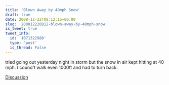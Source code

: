 ```yaml
---
title: 'Blown Away by 40mph Snow'
draft: true
date: 2008-12-22T08:12:15+00:00
slug: '200812220812-blown-away-by-40mph-snow'
is_tweet: true
tweet_info:
  id: '1071322988'
  type: 'post'
  is_thread: False
---
```




tried going out yesterday night in storm but the snow in air kept hitting at 40 mph. I cound't walk even 1000ft and had to turn back.

[Discussion](https://x.com/sytelus/status/1071322988)
